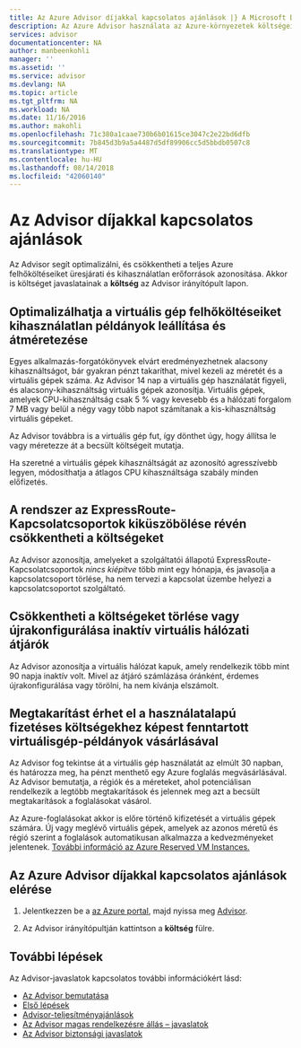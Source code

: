 ```yaml
---
title: Az Azure Advisor díjakkal kapcsolatos ajánlások |} A Microsoft Docs
description: Az Azure Advisor használata az Azure-környezetek költségeinek optimalizálása érdekében.
services: advisor
documentationcenter: NA
author: manbeenkohli
manager: ''
ms.assetid: ''
ms.service: advisor
ms.devlang: NA
ms.topic: article
ms.tgt_pltfrm: NA
ms.workload: NA
ms.date: 11/16/2016
ms.author: makohli
ms.openlocfilehash: 71c380a1caae730b6b01615ce3047c2e22bd6dfb
ms.sourcegitcommit: 7b845d3b9a5a4487d5df89906cc5d5bbdb0507c8
ms.translationtype: MT
ms.contentlocale: hu-HU
ms.lasthandoff: 08/14/2018
ms.locfileid: "42060140"
---
```

# <a name="advisor-cost-recommendations"></a>Az Advisor díjakkal kapcsolatos ajánlások

Az Advisor segít optimalizálni, és csökkentheti a teljes Azure felhőköltéseiket üresjárati és kihasználatlan erőforrások azonosítása. Akkor is költséget javaslatainak a **költség** az Advisor irányítópult lapon.

## <a name="optimize-virtual-machine-spend-by-resizing-or-shutting-down-underutilized-instances"></a>Optimalizálhatja a virtuális gép felhőköltéseiket kihasználatlan példányok leállítása és átméretezése 
Egyes alkalmazás-forgatókönyvek elvárt eredményezhetnek alacsony kihasználtságot, bár gyakran pénzt takaríthat, mivel kezeli az méretét és a virtuális gépek száma. Az Advisor 14 nap a virtuális gép használatát figyeli, és alacsony-kihasználtság virtuális gépek azonosítja. Virtuális gépek, amelyek CPU-kihasználtság csak 5 % vagy kevesebb és a hálózati forgalom 7 MB vagy belül a négy vagy több napot számítanak a kis-kihasználtság virtuális gépeket.

Az Advisor továbbra is a virtuális gép fut, így dönthet úgy, hogy állítsa le vagy méretezze át a becsült költségeit mutatja.

Ha szeretné a virtuális gépek kihasználtságát az azonosító agresszívebb legyen, módosíthatja a átlagos CPU kihasználtsága szabály minden előfizetés.

## <a name="reduce-costs-by-eliminating-unprovisioned-expressroute-circuits"></a>A rendszer az ExpressRoute-Kapcsolatcsoportok kiküszöbölése révén csökkentheti a költségeket
Az Advisor azonosítja, amelyeket a szolgáltatói állapotú ExpressRoute-Kapcsolatcsoportok *nincs kiépítve* több mint egy hónapja, és javasolja a kapcsolatcsoport törlése, ha nem tervezi a kapcsolat üzembe helyezi a kapcsolatcsoportot szolgáltató.

## <a name="reduce-costs-by-deleting-or-reconfiguring-idle-virtual-network-gateways"></a>Csökkentheti a költségeket törlése vagy újrakonfigurálása inaktív virtuális hálózati átjárók
Az Advisor azonosítja a virtuális hálózat kapuk, amely rendelkezik több mint 90 napja inaktív volt. Mivel az átjáró számlázása óránként, érdemes újrakonfigurálása vagy törölni, ha nem kívánja elszámolt. 

## <a name="buy-reserved-virtual-machine-instances-to-save-money-over-pay-as-you-go-costs"></a>Megtakarítást érhet el a használatalapú fizetéses költségekhez képest fenntartott virtuálisgép-példányok vásárlásával
Az Advisor fog tekintse át a virtuális gép használatát az elmúlt 30 napban, és határozza meg, ha pénzt menthető egy Azure foglalás megvásárlásával. Az Advisor bemutatja, a régiók és a méreteket, ahol potenciálisan rendelkezik a legtöbb megtakarítások és jelennek meg azt a becsült megtakarítások a foglalásokat vásárol. 

Az Azure-foglalásokat akkor is előre történő kifizetését a virtuális gépek számára. Új vagy meglévő virtuális gépek, amelyek az azonos méretű és régió szerint a foglalások automatikusan alkalmazza a kedvezményeket jelentenek. [További információ az Azure Reserved VM Instances.](https://azure.microsoft.com/pricing/reserved-vm-instances/)

## <a name="how-to-access-cost-recommendations-in-azure-advisor"></a>Az Azure Advisor díjakkal kapcsolatos ajánlások elérése

1. Jelentkezzen be a [az Azure portal](https://portal.azure.com), majd nyissa meg [Advisor](https://aka.ms/azureadvisordashboard).

2.  Az Advisor irányítópultján kattintson a **költség** fülre.

## <a name="next-steps"></a>További lépések

Az Advisor-javaslatok kapcsolatos további információkért lásd:
* [Az Advisor bemutatása](advisor-overview.md)
* [Első lépések](advisor-get-started.md)
* [Advisor-teljesítményajánlások](advisor-cost-recommendations.md)
* [Az Advisor magas rendelkezésre állás – javaslatok](advisor-cost-recommendations.md)
* [Az Advisor biztonsági javaslatok](advisor-cost-recommendations.md)
